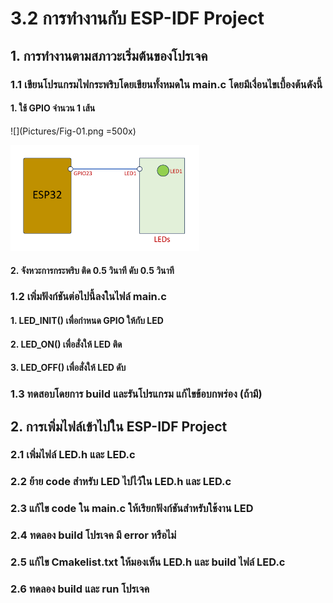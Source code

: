 # 3.2 การทำงานกับ ESP-IDF Project

## 1. การทำงานตามสภาวะเริ่มต้นของโปรเจค

### 1.1 เขียนโปรแกรมไฟกระพริบโดยเขียนทั้งหมดใน  main.c  โดยมีเงื่อนไขเบื้องต้นดังนี้

#### 1. ใช้ GPIO จำนวน 1 เส้น


![](Pictures/Fig-01.png =500x)

<img src="Pictures/Fig-01.png" alt="Fig 1" style="width:60%">

#### 2. จังหวะการกระพริบ ติด 0.5 วินาที ดับ 0.5 วินาที

### 1.2 เพิ่มฟังก์ชันต่อไปนี้ลงในไฟล์ main.c

#### 1. LED_INIT() เพื่อกำหนด GPIO ให้กับ LED

#### 2. LED_ON() เพื่อสั่งให้ LED ติด

#### 3. LED_OFF() เพื่อสั่งให้ LED ดับ

### 1.3 ทดสอบโดยการ build และรันโปรแกรม แก้ไขข้อบกพร่อง (ถ้ามี)

## 2. การเพิ่มไฟล์เข้าไปใน ESP-IDF Project

### 2.1 เพิ่มไฟล์ LED.h และ LED.c

### 2.2 ย้าย code สำหรับ LED ไปไว้ใน LED.h และ LED.c

### 2.3 แก้ไข code ใน main.c ให้เรียกฟังก์ชันสำหรับใช้งาน LED

### 2.4 ทดลอง build โปรเจค มี error หรือไม่

### 2.5 แก้ไข Cmakelist.txt ให้มองเห็น LED.h และ build ไฟล์ LED.c 

### 2.6 ทดลอง build และ run โปรเจค